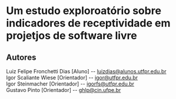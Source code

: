 # Um estudo exploroatório sobre indicadores de receptividade em projetjos de software livre

## Autores
Luiz Felipe Fronchetti Dias [Aluno] -- luizdias@alunos.utfpr.edu.br <br>
Igor Scaliante Wiese [Orientador] -- igor@utfpr.edu.br <br>
Igor Steinmacher [Orientador] -- igorfs@utfpr.edu.br <br>
Gustavo Pinto [Orientador] -- ghlp@cin.ufpe.br
